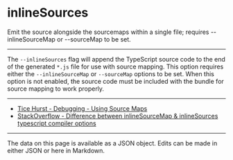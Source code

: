 <!-- Important! Do not modify comment blocks. They are necessary for the transformer to work properly -->

<!-- title -->
# inlineSources

<!-- shortDescription -->
Emit the source alongside the sourcemaps within a single file; requires --inlineSourceMap or --sourceMap to be set.

---

<!-- extendedDescription -->
The `--inlineSources` flag will append the TypeScript source code to the end of the generated `*.js` file for use with source mapping. This option requires either the `--inlineSourceMap` or `--sourceMap` options to be set. When this option is not enabled, the source code must be included with the bundle for source mapping to work properly.

---

<!-- references -->
- [Tice Hurst - Debugging - Using Source Maps](https://ticehurst.com/jsdocs/articles/debugging/sourcemaps.html)
- [StackOverflow - Difference between inlineSourceMap & inlineSources typescript compiler options](https://stackoverflow.com/questions/43291677/difference-between-inlinesourcemap-inlinesources-typescript-compiler-options)
---

<!-- footer -->
The data on this page is available as a JSON object. Edits can be made in either JSON or here in Markdown.
